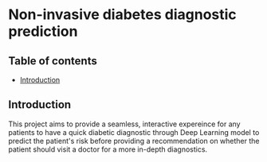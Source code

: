 # Non-invasive diabetes diagnostic prediction

## Table of contents

- [Introduction](#introduction)

## Introduction

This project aims to provide a seamless, interactive expereince for any patients to have a quick diabetic diagnostic through Deep Learning model to predict the patient's risk before providing a recommendation on whether the patient should visit a doctor for a more in-depth diagnostics.
